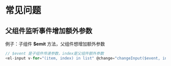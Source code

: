 # 常见问题

## 父组件监听事件增加额外参数

例子：子组件 **$emit** 方法，父组件想增加额外参数

```js
// $event 是子组件传递参数，index是父组件额外参数
<el-input v-for="(item, index) in list" @change="changeInput($event, index)"></el-input>
```
